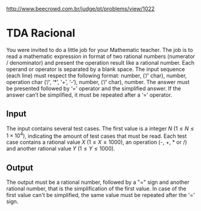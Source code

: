 http://www.beecrowd.com.br/judge/pt/problems/view/1022

# TDA Racional

You were invited to do a little job for your Mathematic teacher. The job is to
read a mathematic expression in format of two rational numbers (numerator /
denominator) and present the operation result like a rational number. Each
operand or operator is separated by a blank space. The input sequence (each
line) must respect the following format: number, (‘/’ char), number, operation
char (‘/’, ‘*’, ‘+’, ‘-‘), number, (‘/’ char), number. The answer must be
presented followed by ‘=’ operator and the simplified answer. If the answer
can’t be simplified, it must be repeated after a ‘=’ operator.

## Input

The input contains several test cases. The first value is a integer $N$
($1 \leq N \leq 1 \times 10^4)$, indicating the amount of test cases that must
be read. Each test case contains a rational value $X$ ($1 \leq X \leq 1000$),
an operation (-, +, * or /) and another rational value $Y$
($1 \leq Y \leq 1000$).

## Output

The output must be a rational number, followed by a "=" sign and another
rational number, that is the simplification of the first value. In case of the
first value can't be simplified, the same value must be repeated after the '='
sign.
